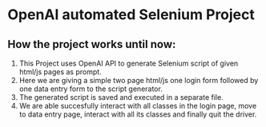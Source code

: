 # OpenAI automated Selenium Project

## How the project works until now: 

1. This Project uses OpenAI API to generate Selenium script of given html/js pages as prompt.
2. Here we are giving a simple two page html/js one login form followed by one data entry form to the script generator.
2. The generated script is saved and executed in a separate file.
3. We are able succesfully interact with all classes in the login page, move to data entry page, interact with all its classes and finally quit the driver.
